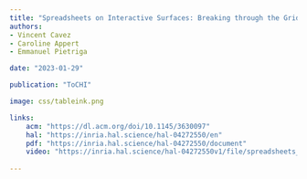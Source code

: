 ```yaml
---
title: "Spreadsheets on Interactive Surfaces: Breaking through the Grid with the Pen"
authors:
- Vincent Cavez
- Caroline Appert
- Emmanuel Pietriga

date: "2023-01-29"

publication: "ToCHI"

image: css/tableink.png

links:
    acm: "https://dl.acm.org/doi/10.1145/3630097"
    hal: "https://inria.hal.science/hal-04272550/en"
    pdf: "https://inria.hal.science/hal-04272550/document"
    video: "https://inria.hal.science/hal-04272550v1/file/spreadsheets_on_interactive_surfaces.mp4"
    
---
```

